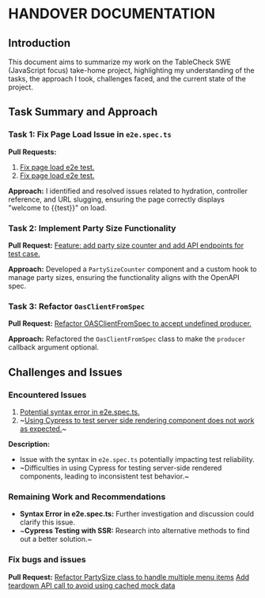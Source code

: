 # HANDOVER DOCUMENTATION

## Introduction
This document aims to summarize my work on the TableCheck SWE (JavaScript focus) take-home project, highlighting my understanding of the tasks, the approach I took, challenges faced, and the current state of the project.

## Task Summary and Approach

### Task 1: Fix Page Load Issue in `e2e.spec.ts`

**Pull Requests:**
1. [Fix page load e2e test.](https://github.com/jenan-hong/swe-js-focus-takehome/pull/1)
2. [Fix page load e2e test.](https://github.com/jenan-hong/swe-js-focus-takehome/pull/2)

**Approach:**
I identified and resolved issues related to hydration, controller reference, and URL slugging, ensuring the page correctly displays "welcome to {{test}}" on load.

### Task 2: Implement Party Size Functionality

**Pull Request:**
[Feature: add party size counter and add API endpoints for test case.](https://github.com/jenan-hong/swe-js-focus-takehome/pull/3)

**Approach:**
Developed a `PartySizeCounter` component and a custom hook to manage party sizes, ensuring the functionality aligns with the OpenAPI spec.

### Task 3: Refactor `OasClientFromSpec`

**Pull Request:**
[Refactor OASClientFromSpec to accept undefined producer.](https://github.com/jenan-hong/swe-js-focus-takehome/pull/4)

**Approach:**
Refactored the `OasClientFromSpec` class to make the `producer` callback argument optional.

## Challenges and Issues

### Encountered Issues
1. [Potential syntax error in e2e.spec.ts.](https://github.com/jenan-hong/swe-js-focus-takehome/issues/5)
2. ~[Using Cypress to test server side rendering component does not work as expected.](https://github.com/jenan-hong/swe-js-focus-takehome/issues/6)~

**Description:**
- Issue with the syntax in `e2e.spec.ts` potentially impacting test reliability.
- ~Difficulties in using Cypress for testing server-side rendered components, leading to inconsistent test behavior.~

### Remaining Work and Recommendations
- **Syntax Error in e2e.spec.ts:** Further investigation and discussion could clarify this issue.
- ~**Cypress Testing with SSR:** Research into alternative methods to find out a better solution.~

### Fix bugs and issues

**Pull Request:**
[Refactor PartySize class to handle multiple menu items](https://github.com/jenan-hong/swe-js-focus-takehome/pull/7)
[Add teardown API call to avoid using cached mock data](https://github.com/jenan-hong/swe-js-focus-takehome/pull/8)
